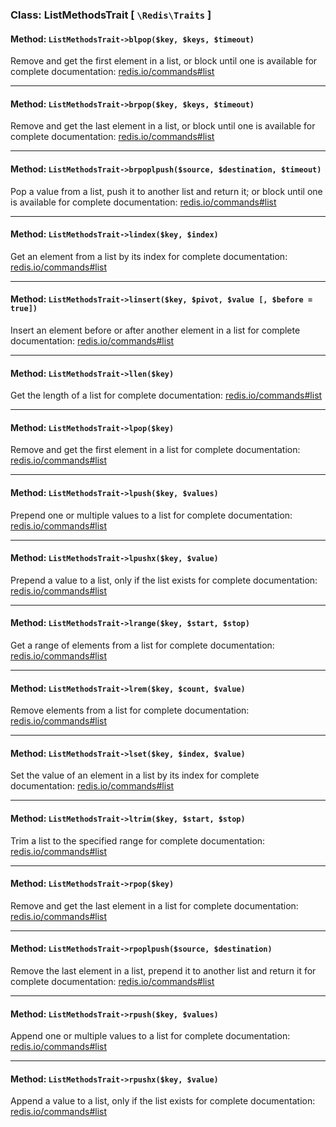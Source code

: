 ### Class: ListMethodsTrait \[ `\Redis\Traits` \]

#### Method: `ListMethodsTrait->blpop($key, $keys, $timeout)`

Remove and get the first element in a list, or block until one is available
for complete documentation: [redis.io/commands#list](http://redis.io/commands#list)

---

#### Method: `ListMethodsTrait->brpop($key, $keys, $timeout)`

Remove and get the last element in a list, or block until one is available
for complete documentation: [redis.io/commands#list](http://redis.io/commands#list)

---

#### Method: `ListMethodsTrait->brpoplpush($source, $destination, $timeout)`

Pop a value from a list, push it to another list and return it; or block until one is available
for complete documentation: [redis.io/commands#list](http://redis.io/commands#list)

---

#### Method: `ListMethodsTrait->lindex($key, $index)`

Get an element from a list by its index
for complete documentation: [redis.io/commands#list](http://redis.io/commands#list)

---

#### Method: `ListMethodsTrait->linsert($key, $pivot, $value [, $before = true])`

Insert an element before or after another element in a list
for complete documentation: [redis.io/commands#list](http://redis.io/commands#list)

---

#### Method: `ListMethodsTrait->llen($key)`

Get the length of a list
for complete documentation: [redis.io/commands#list](http://redis.io/commands#list)

---

#### Method: `ListMethodsTrait->lpop($key)`

Remove and get the first element in a list
for complete documentation: [redis.io/commands#list](http://redis.io/commands#list)

---

#### Method: `ListMethodsTrait->lpush($key, $values)`

Prepend one or multiple values to a list
for complete documentation: [redis.io/commands#list](http://redis.io/commands#list)

---

#### Method: `ListMethodsTrait->lpushx($key, $value)`

Prepend a value to a list, only if the list exists
for complete documentation: [redis.io/commands#list](http://redis.io/commands#list)

---

#### Method: `ListMethodsTrait->lrange($key, $start, $stop)`

Get a range of elements from a list
for complete documentation: [redis.io/commands#list](http://redis.io/commands#list)

---

#### Method: `ListMethodsTrait->lrem($key, $count, $value)`

Remove elements from a list
for complete documentation: [redis.io/commands#list](http://redis.io/commands#list)

---

#### Method: `ListMethodsTrait->lset($key, $index, $value)`

Set the value of an element in a list by its index
for complete documentation: [redis.io/commands#list](http://redis.io/commands#list)

---

#### Method: `ListMethodsTrait->ltrim($key, $start, $stop)`

Trim a list to the specified range
for complete documentation: [redis.io/commands#list](http://redis.io/commands#list)

---

#### Method: `ListMethodsTrait->rpop($key)`

Remove and get the last element in a list
for complete documentation: [redis.io/commands#list](http://redis.io/commands#list)

---

#### Method: `ListMethodsTrait->rpoplpush($source, $destination)`

Remove the last element in a list, prepend it to another list and return it
for complete documentation: [redis.io/commands#list](http://redis.io/commands#list)

---

#### Method: `ListMethodsTrait->rpush($key, $values)`

Append one or multiple values to a list
for complete documentation: [redis.io/commands#list](http://redis.io/commands#list)

---

#### Method: `ListMethodsTrait->rpushx($key, $value)`

Append a value to a list, only if the list exists
for complete documentation: [redis.io/commands#list](http://redis.io/commands#list)

